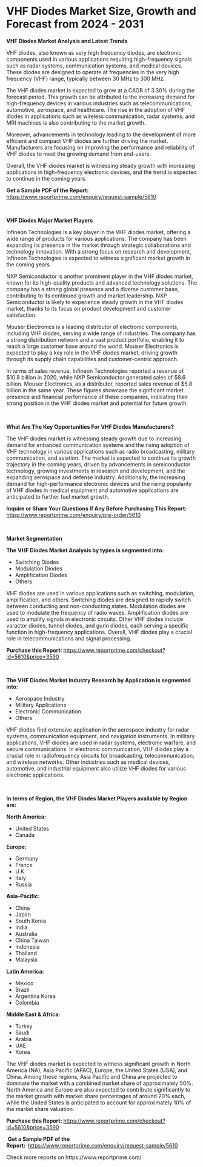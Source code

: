 <p><h1>VHF Diodes Market Size, Growth and Forecast from 2024 - 2031</h1></p><p><strong>VHF Diodes Market Analysis and Latest Trends</strong></p>
<p><p>VHF diodes, also known as very high frequency diodes, are electronic components used in various applications requiring high-frequency signals such as radar systems, communication systems, and medical devices. These diodes are designed to operate at frequencies in the very high frequency (VHF) range, typically between 30 MHz to 300 MHz.</p><p>The VHF diodes market is expected to grow at a CAGR of 3.30% during the forecast period. This growth can be attributed to the increasing demand for high-frequency devices in various industries such as telecommunications, automotive, aerospace, and healthcare. The rise in the adoption of VHF diodes in applications such as wireless communication, radar systems, and MRI machines is also contributing to the market growth.</p><p>Moreover, advancements in technology leading to the development of more efficient and compact VHF diodes are further driving the market. Manufacturers are focusing on improving the performance and reliability of VHF diodes to meet the growing demand from end-users.</p><p>Overall, the VHF diodes market is witnessing steady growth with increasing applications in high-frequency electronic devices, and the trend is expected to continue in the coming years.</p></p>
<p><strong>Get a Sample PDF of the Report:&nbsp;</strong> <a href="https://www.reportprime.com/enquiry/request-sample/5610">https://www.reportprime.com/enquiry/request-sample/5610</a></p>
<p>&nbsp;</p>
<p><strong>VHF Diodes Major Market Players</strong></p>
<p><p>Infineon Technologies is a key player in the VHF diodes market, offering a wide range of products for various applications. The company has been expanding its presence in the market through strategic collaborations and technology innovation. With a strong focus on research and development, Infineon Technologies is expected to witness significant market growth in the coming years.</p><p>NXP Semiconductor is another prominent player in the VHF diodes market, known for its high-quality products and advanced technology solutions. The company has a strong global presence and a diverse customer base, contributing to its continued growth and market leadership. NXP Semiconductor is likely to experience steady growth in the VHF diodes market, thanks to its focus on product development and customer satisfaction.</p><p>Mouser Electronics is a leading distributor of electronic components, including VHF diodes, serving a wide range of industries. The company has a strong distribution network and a vast product portfolio, enabling it to reach a large customer base around the world. Mouser Electronics is expected to play a key role in the VHF diodes market, driving growth through its supply chain capabilities and customer-centric approach.</p><p>In terms of sales revenue, Infineon Technologies reported a revenue of $10.8 billion in 2020, while NXP Semiconductor generated sales of $8.6 billion. Mouser Electronics, as a distributor, reported sales revenue of $5.8 billion in the same year. These figures showcase the significant market presence and financial performance of these companies, indicating their strong position in the VHF diodes market and potential for future growth.</p></p>
<p>&nbsp;</p>
<p><strong>What Are The Key Opportunities For VHF Diodes Manufacturers?</strong></p>
<p><p>The VHF diodes market is witnessing steady growth due to increasing demand for enhanced communication systems and the rising adoption of VHF technology in various applications such as radio broadcasting, military communication, and aviation. The market is expected to continue its growth trajectory in the coming years, driven by advancements in semiconductor technology, growing investments in research and development, and the expanding aerospace and defense industry. Additionally, the increasing demand for high-performance electronic devices and the rising popularity of VHF diodes in medical equipment and automotive applications are anticipated to further fuel market growth.</p></p>
<p><strong>Inquire or Share Your Questions If Any Before Purchasing This Report:</strong> <a href="https://www.reportprime.com/enquiry/pre-order/5610">https://www.reportprime.com/enquiry/pre-order/5610</a></p>
<p>&nbsp;</p>
<p><strong>Market Segmentation</strong></p>
<p><strong>The VHF Diodes Market Analysis by types is segmented into:</strong></p>
<p><ul><li>Switching Diodes</li><li>Modulation Diodes</li><li>Amplification Diodes</li><li>Others</li></ul></p>
<p><p>VHF diodes are used in various applications such as switching, modulation, amplification, and others. Switching diodes are designed to rapidly switch between conducting and non-conducting states. Modulation diodes are used to modulate the frequency of radio waves. Amplification diodes are used to amplify signals in electronic circuits. Other VHF diodes include varactor diodes, tunnel diodes, and gunn diodes, each serving a specific function in high-frequency applications. Overall, VHF diodes play a crucial role in telecommunications and signal processing.</p></p>
<p><strong>Purchase this Report:&nbsp;</strong><a href="https://www.reportprime.com/checkout?id=5610&price=3590">https://www.reportprime.com/checkout?id=5610&price=3590</a></p>
<p>&nbsp;</p>
<p><strong>The VHF Diodes Market Industry Research by Application is segmented into:</strong></p>
<p><ul><li>Aerospace Industry</li><li>Military Applications</li><li>Electronic Communication</li><li>Others</li></ul></p>
<p><p>VHF diodes find extensive application in the aerospace industry for radar systems, communication equipment, and navigation instruments. In military applications, VHF diodes are used in radar systems, electronic warfare, and secure communications. In electronic communication, VHF diodes play a crucial role in radiofrequency circuits for broadcasting, telecommunication, and wireless networks. Other industries such as medical devices, automotive, and industrial equipment also utilize VHF diodes for various electronic applications.</p></p>
<p>&nbsp;</p>
<p><strong>In terms of Region, the VHF Diodes Market Players available by Region are:</strong></p>
<p>
    <p> <strong> North America: </strong>
        <ul>
            <li>United States</li>
            <li>Canada</li>
        </ul>
        </p> 
    <p> <strong> Europe: </strong>
        <ul>
            <li>Germany</li>
            <li>France</li>
            <li>U.K.</li>
            <li>Italy</li>
            <li>Russia</li>
        </ul>
        </p> 
    <p> <strong> Asia-Pacific: </strong>
        <ul>
            <li>China</li>
            <li>Japan</li>
            <li>South Korea</li>
            <li>India</li>
            <li>Australia</li>
            <li>China Taiwan</li>
            <li>Indonesia</li>
            <li>Thailand</li>
            <li>Malaysia</li>
        </ul>
        </p> 
    <p> <strong> Latin America: </strong>
        <ul>
            <li>Mexico</li>
            <li>Brazil</li>
            <li>Argentina Korea</li>
            <li>Colombia</li>
        </ul>
        </p> 
    <p> <strong> Middle East & Africa: </strong>
        <ul>
            <li>Turkey</li>
            <li>Saudi</li>
            <li>Arabia</li>
            <li>UAE</li>
            <li>Korea</li>
        </ul>
    </p>
    </p>
<p><p>The VHF diodes market is expected to witness significant growth in North America (NA), Asia Pacific (APAC), Europe, the United States (USA), and China. Among these regions, Asia Pacific and China are projected to dominate the market with a combined market share of approximately 50%. North America and Europe are also expected to contribute significantly to the market growth with market share percentages of around 20% each, while the United States is anticipated to account for approximately 10% of the market share valuation.</p></p>
<p><strong>Purchase this Report: </strong><a href="https://www.reportprime.com/checkout?id=5610&price=3590">https://www.reportprime.com/checkout?id=5610&price=3590</a></p>
<p>&nbsp;<strong>Get a Sample PDF of the Report:&nbsp;&nbsp;</strong><a href="https://www.reportprime.com/enquiry/request-sample/5610">https://www.reportprime.com/enquiry/request-sample/5610</a></p>
<p><strong></strong></p>
<p>Check more reports on https://www.reportprime.com/</p>